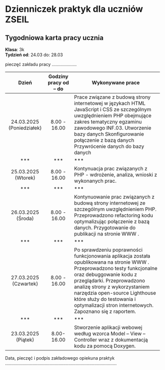 # Dzienniczek praktyk dla uczniów ZSEIL 


## Tygodniowa karta pracy ucznia
**Klasa**: 3k  
**Tydzień od**: 24.03 do: 28.03

pieczęć zakładu pracy
....................
                  



| Dzień        | Godziny pracy od – do | Wykonywane prace                                   |
| :-------------: | :----------------------: |------------------------------------------------------|
| 24.03.2025 (Poniedziałek) |    8.00 - 16.00      | Prace związane z budową strony internetowej w językach HTML JavaScript i CSS ze szczególnym uwzględnieniem PHP obejmujące zakres tematyczny egzaminu zawodowego INF.03. Utworzenie bazy danych Skonfigurowanie połączenie z bazą danych Przywrócenie danych do bazy danych |
|***          |***                   | ***                                              |
| 25.03.2025 (Wtorek)  | 8.00 - 16.00         |  Kontynuacja prac związanych  z PHP - wdrożenie, analiza, wnioski z wykonanych prac.|
|***          |***                   |***                                               |
| 26.03.2025 (Środa) | 8.00 - 16.00                       | Kontynuowanie prac związanych z budową strony internetowej ze szczególnym uwzględnieniem PHP.   Przeprowadzono refactoring kodu optymalizując połączenie z bazą danych. Przygotowanie do publikacji na stronie WWW . |
|***          |***                   |***                                                               |
| 27.03.2025 (Czwartek)  |  8.00 - 16.00                    | Po sprawdzeniu poprawności funkcjonowania aplikacja została opublikowana na stronie WWW . Przeprowadzono testy funkcjonalne oraz debuggowanie kodu z przeglądarki. Przeprowadzono analizę strony z wykorzystaniem  narzędzia open-source Lighthouse   które służy do testowania i optymalizacji stron internetowych. Zapoznano się z raportem. |
| ***         | ***                  | ***                                                           |
| 23.03.2025 (Piątek) |  8.00-16.00  |  Stworzenie aplikacji webowej według wzorca Model – View – Controller wraz z dokumentacją kodu za pomocą Doxygen.  |



 

 
 




Data, pieczęć i podpis zakładowego opiekuna praktyk 
……………………………………………………………………………… 



